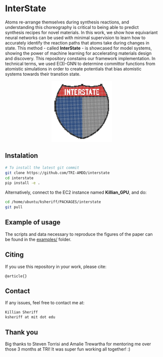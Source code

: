 # InterState 

Atoms re-arrange themselves during synthesis reactions, and understanding this choreography is critical to being able to predict synthesis recipes for novel materials. In this work, we show how equivariant neural networks can be used with minimal supervision to learn how to accurately identify the reaction paths that atoms take during changes in state. This method - called **InterState** - is showcased for model systems, showing the power of machine learning for accelerating materials design and discovery. 
This repository constains our framework implementation. In technical terms, we used E(3)-GNN to determine committor functions from atomistic simulations in order to create potentials that bias atomistic systems towards their transtion state. 

<p align="center">
  <img src="docs/figures/logo.gif" width="200" />
</p>

## Instalation 

```bash
# To install the latest git commit 
git clone https://github.com/TRI-AMDD/interstate 
cd interstate
pip install -e .
```

Alternatively, connect to the EC2 instance named **Killian_GPU**, and do: 
```bash 
cd /home/ubuntu/ksheriff/PACKAGES/interstate
git pull
```
## Example of usage

The scripts and data necessary to reproduce the figures of the paper can be found in the [examples/](examples/) folder.

## Citing
If you use this repository in your work, please cite:

```
@article{}
```

## Contact
If any issues, feel free to contact me at:
```
Killian Sheriff
ksheriff at mit dot edu
```

## Thank you
Big thanks to Steven Torrisi and Amalie Trewartha for mentoring me over those 3 months at TRI! It was super fun working all together! :) 
